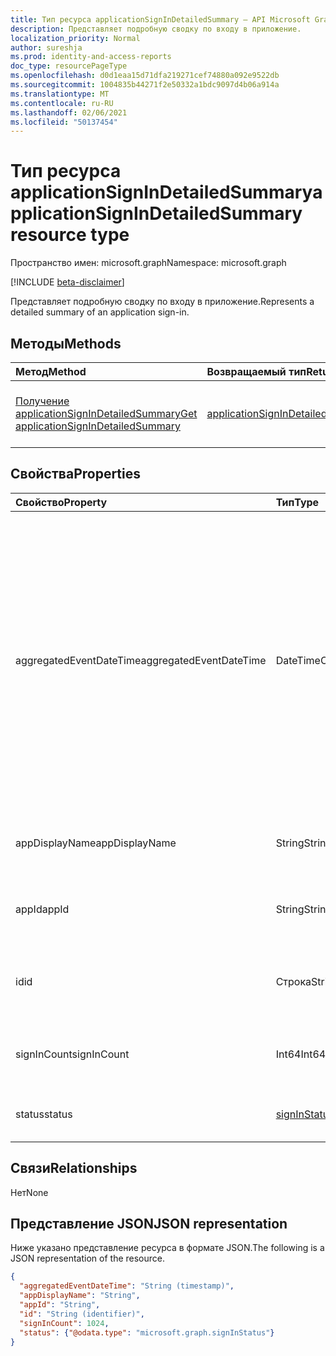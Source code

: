 ```yaml
---
title: Тип ресурса applicationSignInDetailedSummary — API Microsoft Graph
description: Представляет подробную сводку по входу в приложение.
localization_priority: Normal
author: sureshja
ms.prod: identity-and-access-reports
doc_type: resourcePageType
ms.openlocfilehash: d0d1eaa15d71dfa219271cef74880a092e9522db
ms.sourcegitcommit: 1004835b44271f2e50332a1bdc9097d4b06a914a
ms.translationtype: MT
ms.contentlocale: ru-RU
ms.lasthandoff: 02/06/2021
ms.locfileid: "50137454"
---
```

# <a name="applicationsignindetailedsummary-resource-type"></a><span data-ttu-id="f31ab-103">Тип ресурса applicationSignInDetailedSummary</span><span class="sxs-lookup"><span data-stu-id="f31ab-103">applicationSignInDetailedSummary resource type</span></span>

<span data-ttu-id="f31ab-104">Пространство имен: microsoft.graph</span><span class="sxs-lookup"><span data-stu-id="f31ab-104">Namespace: microsoft.graph</span></span>

[!INCLUDE [beta-disclaimer](../../includes/beta-disclaimer.md)]

<span data-ttu-id="f31ab-105">Представляет подробную сводку по входу в приложение.</span><span class="sxs-lookup"><span data-stu-id="f31ab-105">Represents a detailed summary of an application sign-in.</span></span>

## <a name="methods"></a><span data-ttu-id="f31ab-106">Методы</span><span class="sxs-lookup"><span data-stu-id="f31ab-106">Methods</span></span>

| <span data-ttu-id="f31ab-107">Метод</span><span class="sxs-lookup"><span data-stu-id="f31ab-107">Method</span></span>       | <span data-ttu-id="f31ab-108">Возвращаемый тип</span><span class="sxs-lookup"><span data-stu-id="f31ab-108">Return Type</span></span> | <span data-ttu-id="f31ab-109">Описание</span><span class="sxs-lookup"><span data-stu-id="f31ab-109">Description</span></span> |
|:-------------|:------------|:------------|
| [<span data-ttu-id="f31ab-110">Получение applicationSignInDetailedSummary</span><span class="sxs-lookup"><span data-stu-id="f31ab-110">Get applicationSignInDetailedSummary</span></span>](../api/applicationsignindetailedsummary-get.md) | [<span data-ttu-id="f31ab-111">applicationSignInDetailedSummary</span><span class="sxs-lookup"><span data-stu-id="f31ab-111">applicationSignInDetailedSummary</span></span>](applicationsignindetailedsummary.md) | <span data-ttu-id="f31ab-112">Чтение свойств и связей объекта **applicationSignInDetailedSummary.**</span><span class="sxs-lookup"><span data-stu-id="f31ab-112">Read the properties and relationships of an **applicationSignInDetailedSummary** object.</span></span> |

## <a name="properties"></a><span data-ttu-id="f31ab-113">Свойства</span><span class="sxs-lookup"><span data-stu-id="f31ab-113">Properties</span></span>
| <span data-ttu-id="f31ab-114">Свойство</span><span class="sxs-lookup"><span data-stu-id="f31ab-114">Property</span></span>     | <span data-ttu-id="f31ab-115">Тип</span><span class="sxs-lookup"><span data-stu-id="f31ab-115">Type</span></span>        | <span data-ttu-id="f31ab-116">Описание</span><span class="sxs-lookup"><span data-stu-id="f31ab-116">Description</span></span> |
|:-------------|:------------|:------------|
|<span data-ttu-id="f31ab-117">aggregatedEventDateTime</span><span class="sxs-lookup"><span data-stu-id="f31ab-117">aggregatedEventDateTime</span></span>|<span data-ttu-id="f31ab-118">DateTimeOffset</span><span class="sxs-lookup"><span data-stu-id="f31ab-118">DateTimeOffset</span></span>|<span data-ttu-id="f31ab-119">Тип Timestamp представляет сведения о времени и дате с использованием формата ISO 8601 (всегда применяется формат UTC).</span><span class="sxs-lookup"><span data-stu-id="f31ab-119">The Timestamp type represents date and time information using ISO 8601 format and is always in UTC time.</span></span> <span data-ttu-id="f31ab-120">Например, значение полуночи 1 января 2014 г. в формате UTC выглядит так: `'2014-01-01T00:00:00Z'`.</span><span class="sxs-lookup"><span data-stu-id="f31ab-120">For example, midnight UTC on Jan 1, 2014 would look like this: `'2014-01-01T00:00:00Z'`.</span></span>|
|<span data-ttu-id="f31ab-121">appDisplayName</span><span class="sxs-lookup"><span data-stu-id="f31ab-121">appDisplayName</span></span>|<span data-ttu-id="f31ab-122">String</span><span class="sxs-lookup"><span data-stu-id="f31ab-122">String</span></span>|<span data-ttu-id="f31ab-123">Имя приложения, в которое вписались пользователи.</span><span class="sxs-lookup"><span data-stu-id="f31ab-123">Name of the application that the user signed in to.</span></span>|
|<span data-ttu-id="f31ab-124">appId</span><span class="sxs-lookup"><span data-stu-id="f31ab-124">appId</span></span>|<span data-ttu-id="f31ab-125">String</span><span class="sxs-lookup"><span data-stu-id="f31ab-125">String</span></span>|<span data-ttu-id="f31ab-126">ИД приложения, в которое вписался пользователь.</span><span class="sxs-lookup"><span data-stu-id="f31ab-126">ID of the application that the user signed in to.</span></span>|
|<span data-ttu-id="f31ab-127">id</span><span class="sxs-lookup"><span data-stu-id="f31ab-127">id</span></span>|<span data-ttu-id="f31ab-128">Строка</span><span class="sxs-lookup"><span data-stu-id="f31ab-128">String</span></span>| <span data-ttu-id="f31ab-129">Уникальный ИД, представляющий действие при входе.</span><span class="sxs-lookup"><span data-stu-id="f31ab-129">A unique ID representing the sign-in activity.</span></span>|
|<span data-ttu-id="f31ab-130">signInCount</span><span class="sxs-lookup"><span data-stu-id="f31ab-130">signInCount</span></span>|<span data-ttu-id="f31ab-131">Int64</span><span class="sxs-lookup"><span data-stu-id="f31ab-131">Int64</span></span>|<span data-ttu-id="f31ab-132">Количество входов, сделанных приложением.</span><span class="sxs-lookup"><span data-stu-id="f31ab-132">Count of sign-ins made by the application.</span></span>|
|<span data-ttu-id="f31ab-133">status</span><span class="sxs-lookup"><span data-stu-id="f31ab-133">status</span></span>|[<span data-ttu-id="f31ab-134">signInStatus</span><span class="sxs-lookup"><span data-stu-id="f31ab-134">signInStatus</span></span>](signinstatus.md)|<span data-ttu-id="f31ab-135">Сведения о состоянии регистрации.</span><span class="sxs-lookup"><span data-stu-id="f31ab-135">Details of the sign-in status.</span></span>|

## <a name="relationships"></a><span data-ttu-id="f31ab-136">Связи</span><span class="sxs-lookup"><span data-stu-id="f31ab-136">Relationships</span></span>
<span data-ttu-id="f31ab-137">Нет</span><span class="sxs-lookup"><span data-stu-id="f31ab-137">None</span></span>


## <a name="json-representation"></a><span data-ttu-id="f31ab-138">Представление JSON</span><span class="sxs-lookup"><span data-stu-id="f31ab-138">JSON representation</span></span>

<span data-ttu-id="f31ab-139">Ниже указано представление ресурса в формате JSON.</span><span class="sxs-lookup"><span data-stu-id="f31ab-139">The following is a JSON representation of the resource.</span></span>

<!-- {
  "blockType": "resource",
  "optionalProperties": [

  ],
  "@odata.type": "microsoft.graph.applicationSignInDetailedSummary"
}-->

```json
{
  "aggregatedEventDateTime": "String (timestamp)",
  "appDisplayName": "String",
  "appId": "String",
  "id": "String (identifier)",
  "signInCount": 1024,
  "status": {"@odata.type": "microsoft.graph.signInStatus"}
}

```

<!-- uuid: 8fcb5dbc-d5aa-4681-8e31-b001d5168d79
2015-10-25 14:57:30 UTC -->
<!-- {
  "type": "#page.annotation",
  "description": "applicationSignInDetailedSummary resource",
  "keywords": "",
  "section": "documentation",
  "tocPath": ""
}-->


